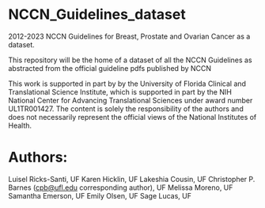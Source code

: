 # NCCN_Guidelines_dataset
2012-2023 NCCN Guidelines for Breast, Prostate and Ovarian Cancer as a dataset.

This repository will be the home of a dataset of all the NCCN Guidelines as
abstracted from the official guideline pdfs published by NCCN


This work is supported in part by by the University of Florida Clinical and 
Translational Science Institute, which is supported in part by the NIH 
National Center for Advancing Translational Sciences under award number 
UL1TR001427. The content is solely the responsibility of the authors and 
does not necessarily represent the official views of the National Institutes
of Health.


# Authors: 

Luisel Ricks-Santi, UF
Karen Hicklin, UF
Lakeshia Cousin, UF
Christopher P. Barnes (cpb@ufl.edu corresponding author), UF
Melissa Moreno, UF
Samantha Emerson, UF
Emily Olsen, UF
Sage Lucas, UF
                                                                 

